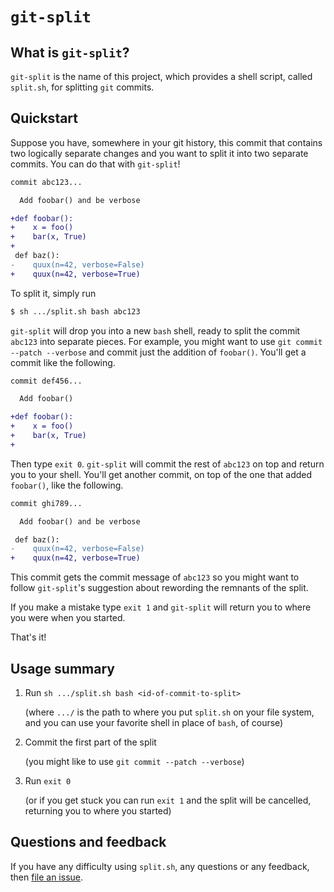 # `git-split`

## What is `git-split`?

`git-split` is the name of this project, which provides a shell
script, called `split.sh`, for splitting `git` commits.

## Quickstart

Suppose you have, somewhere in your git history, this commit that
contains two logically separate changes and you want to split it into
two separate commits.  You can do that with `git-split`!

```diff
commit abc123...

  Add foobar() and be verbose

+def foobar():
+    x = foo()
+    bar(x, True)
+
 def baz():
-    quux(n=42, verbose=False)
+    quux(n=42, verbose=True)
```

To split it, simply run

```sh
$ sh .../split.sh bash abc123
```

`git-split` will drop you into a new `bash` shell, ready to split the
commit `abc123` into separate pieces.  For example, you might want to
use `git commit --patch --verbose` and commit just the addition of
`foobar()`.  You'll get a commit like the following.

```diff
commit def456...

  Add foobar()

+def foobar():
+    x = foo()
+    bar(x, True)
+
```

Then type `exit 0`.  `git-split` will commit the rest of `abc123` on
top and return you to your shell.  You'll get another commit, on top
of the one that added `foobar()`, like the following.

```diff
commit ghi789...

  Add foobar() and be verbose

 def baz():
-    quux(n=42, verbose=False)
+    quux(n=42, verbose=True)
```

This commit gets the commit message of `abc123` so you might want to
follow `git-split`'s suggestion about rewording the remnants of the
split.

If you make a mistake type `exit 1` and `git-split` will return you to
where you were when you started.

That's it!

## Usage summary

1. Run `sh .../split.sh bash <id-of-commit-to-split>`

   (where `.../` is the path to where you put `split.sh` on your file
   system, and you can use your favorite shell in place of `bash`, of
   course)

2. Commit the first part of the split

   (you might like to use `git commit --patch --verbose`)

3. Run `exit 0`

   (or if you get stuck you can run `exit 1` and the split will be
   cancelled, returning you to where you started)

## Questions and feedback

If you have any difficulty using `split.sh`, any questions or any
feedback, then [file an
issue](https://github.com/tomjaguarpaw/git-split/issues/new).
